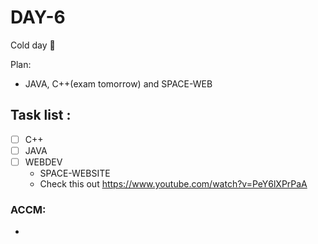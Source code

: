 # DAY-6
Cold day 🥶
<br>

Plan: 
 - JAVA, C++(exam tomorrow) and SPACE-WEB

## Task list :
- [ ] C++
- [ ] JAVA 
- [ ] WEBDEV 
  - SPACE-WEBSITE
  - Check this out https://www.youtube.com/watch?v=PeY6lXPrPaA

### ACCM: 
- 
